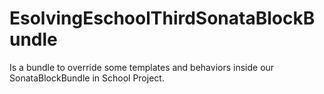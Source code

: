 EsolvingEschoolThirdSonataBlockBundle
=====================================

Is a bundle to override some templates and behaviors inside our SonataBlockBundle in School Project.